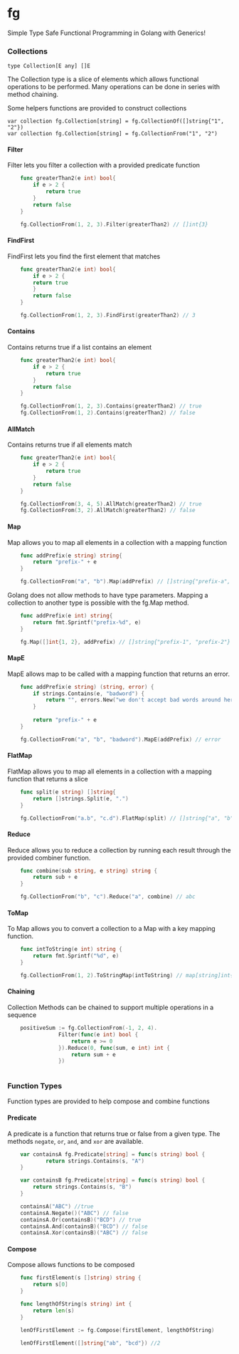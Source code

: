 # fg

Simple Type Safe Functional Programming in Golang with Generics! 

### Collections

```golang
type Collection[E any] []E
```

The Collection type is a slice of elements which allows functional operations to be performed. Many operations can be done in series with method chaining. 

Some helpers functions are provided to construct collections

```golang
var collection fg.Collection[string] = fg.CollectionOf([]string{"1", "2"})
var collection fg.Collection[string] = fg.CollectionFrom("1", "2")
```

#### Filter

Filter lets you filter a collection with a provided predicate function

```go
    func greaterThan2(e int) bool{
        if e > 2 {
            return true
        }
        return false
    }

    fg.CollectionFrom(1, 2, 3).Filter(greaterThan2) // []int{3}
```

#### FindFirst

FindFirst lets you find the first element that matches 

```go
    func greaterThan2(e int) bool{
        if e > 2 {
        return true
        }
        return false
    }

    fg.CollectionFrom(1, 2, 3).FindFirst(greaterThan2) // 3
```

#### Contains

Contains returns true if a list contains an element

```go
    func greaterThan2(e int) bool{
        if e > 2 {
            return true
        }
        return false
    }

    fg.CollectionFrom(1, 2, 3).Contains(greaterThan2) // true
    fg.CollectionFrom(1, 2).Contains(greaterThan2) // false
```

#### AllMatch

Contains returns true if all elements match

```go
    func greaterThan2(e int) bool{
        if e > 2 {
            return true
        }
        return false
    }

    fg.CollectionFrom(3, 4, 5).AllMatch(greaterThan2) // true
    fg.CollectionFrom(3, 2).AllMatch(greaterThan2) // false
```

#### Map

Map allows you to map all elements in a collection with a mapping function

```go
    func addPrefix(e string) string{
        return "prefix-" + e
    }

    fg.CollectionFrom("a", "b").Map(addPrefix) // []string{"prefix-a", "prefix-b"}
```

Golang does not allow methods to have type parameters. Mapping a collection to another type is possible with the fg.Map method. 

```go
    func addPrefix(e int) string{
        return fmt.Sprintf("prefix-%d", e)
    }

    fg.Map([]int{1, 2}, addPrefix) // []string{"prefix-1", "prefix-2"}
```

#### MapE

MapE allows map to be called with a mapping function that returns an error.

```go
    func addPrefix(e string) (string, error) {
        if strings.Contains(e, "badword") {
			return "", errors.New("we don't accept bad words around here")
        }   
		
        return "prefix-" + e
    }

    fg.CollectionFrom("a", "b", "badword").MapE(addPrefix) // error
```

#### FlatMap

FlatMap allows you to map all elements in a collection with a mapping function that returns a slice

```go
    func split(e string) []string{
		return []strings.Split(e, ".")
    }

    fg.CollectionFrom("a.b", "c.d").FlatMap(split) // []string{"a", "b", "c", "d"}
```

#### Reduce

Reduce allows you to reduce a collection by running each result through the provided combiner function.

```go
    func combine(sub string, e string) string {
        return sub + e
    }

    fg.CollectionFrom("b", "c").Reduce("a", combine) // abc
```

#### ToMap

To Map allows you to convert a collection to a Map with a key mapping function. 

```go
    func intToString(e int) string {
        return fmt.Sprintf("%d", e)
    }

    fg.CollectionFrom(1, 2).ToStringMap(intToString) // map[string]int{"1": 1, "2": 2}
```

#### Chaining

Collection Methods can be chained to support multiple operations in a sequence

```go
    positiveSum := fg.CollectionFrom(-1, 2, 4).
                Filter(func(e int) bool {
                    return e >= 0 
                }).Reduce(0, func(sum, e int) int {
                    return sum + e
                })
                

```

### Function Types

Function types are provided to help compose and combine functions

#### Predicate

A predicate is a function that returns true or false from a given type. The methods `negate`, `or`, `and`, and `xor` are available.    

```go
    var containsA fg.Predicate[string] = func(s string) bool {
	    	return strings.Contains(s, "A")
    }

    var containsB fg.Predicate[string] = func(s string) bool {
        return strings.Contains(s, "B")
    }

    containsA("ABC") //true
    containsA.Negate()("ABC") // false
    containsA.Or(containsB)("BCD") // true
    containsA.And(containsB)("BCD") // false
    containsA.Xor(containsB)("ABC") // false
```

#### Compose

Compose allows functions to be composed 

```go
    func firstElement(s []string) string {
        return s[0]
    }

    func lengthOfString(s string) int {
        return len(s)
    }

	lenOfFirstElement := fg.Compose(firstElement, lengthOfString)

    lenOfFirstElement([]string{"ab", "bcd"}) //2
```


